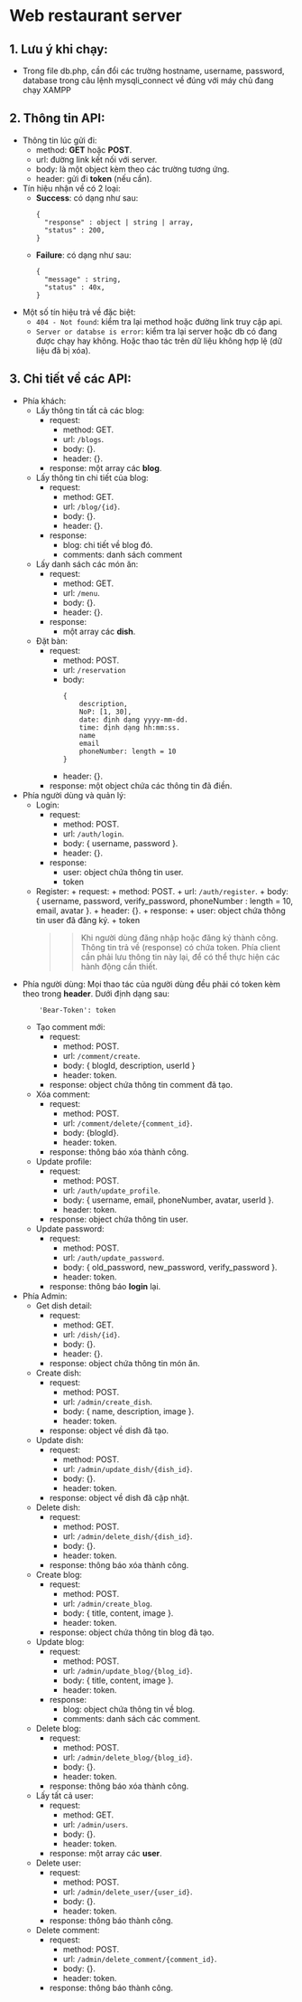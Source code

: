 # Web restaurant server

## 1. Lưu ý khi chạy:

- Trong file db.php, cần đổi các trường hostname, username, password, database trong câu lệnh mysqli_connect về đúng với máy chủ đang chạy XAMPP

## 2. Thông tin API:

- Thông tin lúc gửi đi:
  - method: **GET** hoặc **POST**.
  - url: đường link kết nối với server.
  - body: là một object kèm theo các trường tương ứng.
  - header: gửi đi **token** (nếu cần).
- Tín hiệu nhận về có 2 loại:
  - **Success**: có dạng như sau:
    ```
    {
      "response" : object | string | array,
      "status" : 200,
    }
    ```
  - **Failure**: có dạng như sau:
    ```
    {
      "message" : string,
      "status" : 40x,
    }
    ```
- Một số tín hiệu trả về đặc biệt:
  - `404 - Not found`: kiểm tra lại method hoặc đường link truy cập api.
  - `Server or databse is error`: kiểm tra lại server hoặc db có đang được chạy hay không. Hoặc thao tác trên dữ liệu không hợp lệ (dữ liệu đã bị xóa).

## 3. Chi tiết về các API:

- Phía khách:
  - Lấy thông tin tất cả các blog:
    - request:
      - method: GET.
      - url: `/blogs`.
      - body: {}.
      - header: {}.
    - response: một array các **blog**.
  - Lấy thông tin chi tiết của blog:
    - request:
      - method: GET.
      - url: `/blog/{id}`.
      - body: {}.
      - header: {}.
    - response:
      - blog: chi tiết về blog đó.
      - comments: danh sách comment
  - Lấy danh sách các món ăn:
    - request:
      - method: GET.
      - url: `/menu`.
      - body: {}.
      - header: {}.
    - response:
      - một array các **dish**.
  - Đặt bàn:
    - request:
      - method: POST.
      - url: `/reservation`
      - body:
        ```
        {
            description,
            NoP: [1, 30],
            date: định dạng yyyy-mm-dd.
            time: định dạng hh:mm:ss.
            name
            email
            phoneNumber: length = 10
        }
        ```
      - header: {}.
    - response: một object chứa các thông tin đã điền.
- Phía người dùng và quản lý:
  - Login:
    - request:
      - method: POST.
      - url: `/auth/login`.
      - body: { username, password }.
      - header: {}.
    - response:
      - user: object chứa thông tin user.
      - token
  - Register: + request: + method: POST. + url: `/auth/register`. + body: { username, password, verify_password, phoneNumber : length = 10, email, avatar }. + header: {}. + response: + user: object chứa thông tin user đã đăng ký. + token
    > > Khi người dùng đăng nhập hoặc đăng ký thành công. Thông tin trả về (response) có chứa token. Phía client cần phải lưu thông tin này lại, để có thể thực hiện các hành động cần thiết.
- Phía người dùng: Mọi thao tác của người dùng đều phải có token kèm theo trong **header**. Dưới định dạng sau:
  ```
      'Bear-Token': token
  ```
  - Tạo comment mới:
    - request:
      - method: POST.
      - url: `/comment/create`.
      - body: { blogId, description, userId }
      - header: token.
    - response: object chứa thông tin comment đã tạo.
  - Xóa comment:
    - request:
      - method: POST.
      - url: `/comment/delete/{comment_id}`.
      - body: {blogId}.
      - header: token.
    - response: thông báo xóa thành công.
  - Update profile:
    - request:
      - method: POST.
      - url: `/auth/update_profile`.
      - body: { username, email, phoneNumber, avatar, userId }.
      - header: token.
    - response: object chứa thông tin user.
  - Update password:
    - request:
      - method: POST.
      - url: `/auth/update_password`.
      - body: { old_password, new_password, verify_password }.
      - header: token.
    - response: thông báo **login** lại.
- Phía Admin:
  - Get dish detail:
    - request:
      - method: GET.
      - url: `/dish/{id}`.
      - body: {}.
      - header: {}.
    - response: object chứa thông tin món ăn.
  - Create dish:
    - request:
      - method: POST.
      - url: `/admin/create_dish`.
      - body: { name, description, image }.
      - header: token.
    - response: object về dish đã tạo.
  - Update dish:
    - request:
      - method: POST.
      - url: `/admin/update_dish/{dish_id}`.
      - body: {}.
      - header: token.
    - response: object về dish đã cập nhật.
  - Delete dish:
    - request:
      - method: POST.
      - url: `/admin/delete_dish/{dish_id}`.
      - body: {}.
      - header: token.
    - response: thông báo xóa thành công.
  - Create blog:
    - request:
      - method: POST.
      - url: `/admin/create_blog`.
      - body: { title, content, image }.
      - header: token.
    - response: object chứa thông tin blog đã tạo.
  - Update blog:
    - request:
      - method: POST.
      - url: `/admin/update_blog/{blog_id}`.
      - body: { title, content, image }.
      - header: token.
    - response:
      - blog: object chứa thông tin về blog.
      - comments: danh sách các comment.
  - Delete blog:
    - request:
      - method: POST.
      - url: `/admin/delete_blog/{blog_id}`.
      - body: {}.
      - header: token.
    - response: thông báo xóa thành công.
  - Lấy tất cả user:
    - request:
      - method: GET.
      - url: `/admin/users`.
      - body: {}.
      - header: token.
    - response: một array các **user**.
  - Delete user:
    - request:
      - method: POST.
      - url: `/admin/delete_user/{user_id}`.
      - body: {}.
      - header: token.
    - response: thông báo thành công.
  - Delete comment:
    - request:
      - method: POST.
      - url: `/admin/delete_comment/{comment_id}`.
      - body: {}.
      - header: token.
    - response: thông báo thành công.
